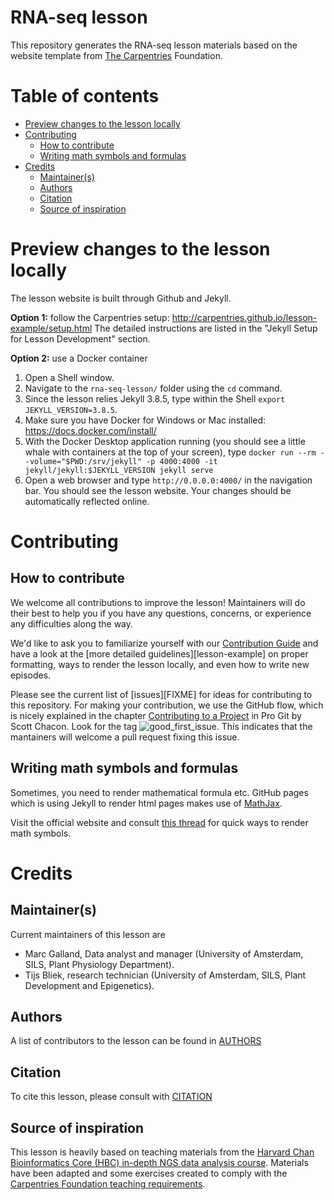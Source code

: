 # RNA-seq lesson

This repository generates the RNA-seq lesson materials based on the website template from [The Carpentries](https://carpentries.org/) Foundation. 

# Table of contents
- [Preview changes to the lesson locally](#preview-changes-to-the-lesson-locally)
- [Contributing](#contributing)
  - [How to contribute](#how-to-contribute)
  - [Writing math symbols and formulas](#writing-math-symbols-and-formulas)
- [Credits](#credits)
  - [Maintainer(s)](#maintainers)
  - [Authors](#authors)
  - [Citation](#citation)
  - [Source of inspiration](#source-of-inspiration)

# Preview changes to the lesson locally
The lesson website is built through Github and Jekyll. 

__Option 1:__ follow the Carpentries setup: http://carpentries.github.io/lesson-example/setup.html 
The detailed instructions are listed in the "Jekyll Setup for Lesson Development" section.   

__Option 2:__ use a Docker container
1. Open a Shell window. 
2. Navigate to the `rna-seq-lesson/` folder using the `cd` command.
3. Since the lesson relies Jekyll 3.8.5, type within the Shell `export JEKYLL_VERSION=3.8.5`.
4. Make sure you have Docker for Windows or Mac installed: https://docs.docker.com/install/
5. With the Docker Desktop application running (you should see a little whale with containers at the top of your screen), type `docker run --rm --volume="$PWD:/srv/jekyll" -p 4000:4000 -it jekyll/jekyll:$JEKYLL_VERSION jekyll serve`  
6. Open a web browser and type `http://0.0.0.0:4000/` in the navigation bar. You should see the lesson website. Your changes should be automatically reflected online.  


# Contributing

## How to contribute
We welcome all contributions to improve the lesson! Maintainers will do their best to help you if you have any
questions, concerns, or experience any difficulties along the way.

We'd like to ask you to familiarize yourself with our [Contribution Guide](CONTRIBUTING.md) and have a look at
the [more detailed guidelines][lesson-example] on proper formatting, ways to render the lesson locally, and even
how to write new episodes.

Please see the current list of [issues][FIXME] for ideas for contributing to this
repository. For making your contribution, we use the GitHub flow, which is
nicely explained in the chapter [Contributing to a Project](http://git-scm.com/book/en/v2/GitHub-Contributing-to-a-Project) in Pro Git by Scott Chacon.
Look for the tag ![good_first_issue](https://img.shields.io/badge/-good%20first%20issue-gold.svg). This indicates that the mantainers will welcome a pull request fixing this issue.  


## Writing math symbols and formulas
Sometimes, you need to render mathematical formula etc. GitHub pages which is using Jekyll to render html pages makes use of [MathJax](https://www.mathjax.org/). 

Visit the official website and consult [this thread](https://math.meta.stackexchange.com/questions/5020/mathjax-basic-tutorial-and-quick-reference) for quick ways to render math symbols.


# Credits

## Maintainer(s)

Current maintainers of this lesson are 

* Marc Galland, Data analyst and manager (University of Amsterdam, SILS, Plant Physiology Department).
* Tijs Bliek, research technician (University of Amsterdam, SILS, Plant Development and Epigenetics).

## Authors

A list of contributors to the lesson can be found in [AUTHORS](AUTHORS)

## Citation

To cite this lesson, please consult with [CITATION](CITATION)

## Source of inspiration
This lesson is heavily based on teaching materials from the [Harvard Chan Bioinformatics Core (HBC) in-depth NGS data analysis course](https://hbctraining.github.io/In-depth-NGS-Data-Analysis-Course/). Materials have been adapted and some exercises created to comply with the [Carpentries Foundation teaching requirements](https://carpentries.github.io/instructor-training/).

